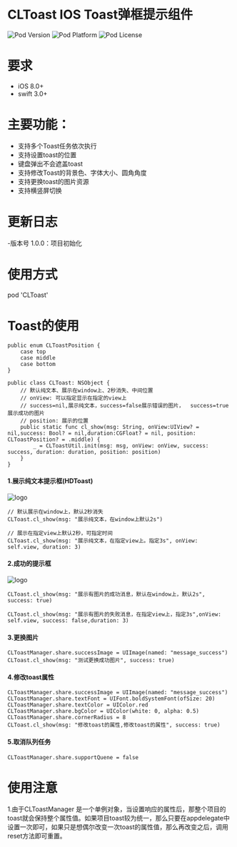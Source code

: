 # CLToast IOS Toast弹框提示组件

![Pod Version](https://img.shields.io/cocoapods/v/CLToast.svg?style=flat)
![Pod Platform](https://img.shields.io/cocoapods/p/CLToast.svg?style=flat)
![Pod License](https://img.shields.io/cocoapods/l/CLToast.svg?style=flat)

# 要求

- iOS 8.0+
- swift 3.0+

# 主要功能：

- 支持多个Toast任务依次执行
- 支持设置toast的位置
- 键盘弹出不会遮盖toast
- 支持修改Toast的背景色、字体大小、圆角角度
- 支持更换toast的图片资源
- 支持横竖屏切换

# 更新日志

-版本号 1.0.0：项目初始化

# 使用方式

pod 'CLToast'

# Toast的使用
```
public enum CLToastPosition {
    case top
    case middle
    case bottom
}

public class CLToast: NSObject {
    // 默认纯文本、展示在window上、2秒消失、中间位置
    // onView: 可以指定显示在指定的view上
    // success=nil,展示纯文本，success=false展示错误的图片，	success=true展示成功的图片
    // position: 展示的位置
    public static func cl_show(msg: String, onView:UIView? = nil,success: Bool? = nil,duration:CGFloat? = nil, position: CLToastPosition? = .middle) {
        _ = CLToastUtil.init(msg: msg, onView: onView, success: success, duration: duration, position: position)
    } 
}
```


#### 1.展示纯文本提示框(HDToast)
![logo](http://images2015.cnblogs.com/blog/818253/201707/818253-20170705151844784-1921693442.png)

	// 默认展示在window上，默认2秒消失
	CLToast.cl_show(msg: "展示纯文本，在window上默认2s")
	
	// 展示在指定view上默认2秒，可指定时间
	CLToast.cl_show(msg: "展示纯文本，在指定view上。指定3s", onView: self.view, duration: 3)

#### 2.成功的提示框
![logo](http://images2015.cnblogs.com/blog/818253/201707/818253-20170705151857300-1222661027.png)

    CLToast.cl_show(msg: "展示有图片的成功消息，默认在window上，默认2s", success: true)

    CLToast.cl_show(msg: "展示有图片的失败消息，在指定view上，指定3s",onView: self.view, success: false,duration: 3)
    

#### 3.更换图片

```
CLToastManager.share.successImage = UIImage(named: "message_success")
CLToast.cl_show(msg: "测试更换成功图片", success: true)
```

#### 4.修改toast属性

```
CLToastManager.share.successImage = UIImage(named: "message_success")
CLToastManager.share.textFont = UIFont.boldSystemFont(ofSize: 20)
CLToastManager.share.textColor = UIColor.red
CLToastManager.share.bgColor = UIColor(white: 0, alpha: 0.5)
CLToastManager.share.cornerRadius = 8
CLToast.cl_show(msg: "修改toast的属性,修改toast的属性", success: true)
```

#### 5.取消队列任务

	CLToastManager.share.supportQuene = false

# 使用注意

1.由于CLToastManager 是一个单例对象，当设置响应的属性后，那整个项目的toast就会保持整个属性值。如果项目toast较为统一，那么只要在appdelegate中设置一次即可，如果只是想偶尔改变一次toast的属性值，那么再改变之后，调用reset方法即可重置。

